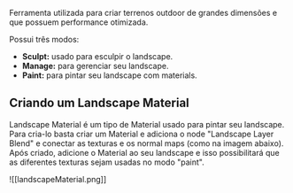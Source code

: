 Ferramenta utilizada para criar terrenos outdoor de grandes dimensões e que possuem performance otimizada.

Possui três modos:
- **Sculpt:** usado para esculpir o landscape.
- **Manage:** para gerenciar seu landscape.
- **Paint:** para pintar seu landscape com materials.


## Criando um Landscape Material

Landscape Material é um tipo de Material usado para pintar seu landscape. Para cria-lo basta criar um Material e adiciona o node "Landscape Layer Blend" e conectar as texturas e os normal maps (como na imagem abaixo). Após criado, adicione o Material ao seu landscape e isso possibilitará que as diferentes texturas sejam usadas no modo "paint".

![[landscapeMaterial.png]]